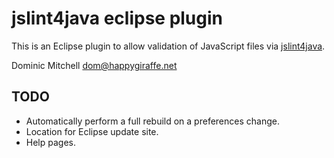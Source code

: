 jslint4java eclipse plugin
==========================

This is an Eclipse plugin to allow validation of JavaScript files via [jslint4java][jslint4java].

Dominic Mitchell <dom@happygiraffe.net>

TODO
----

 * Automatically perform a full rebuild on a preferences change.
 * Location for Eclipse update site.
 * Help pages.

[jslint4java]: http://code.google.com/p/jslint4java/
